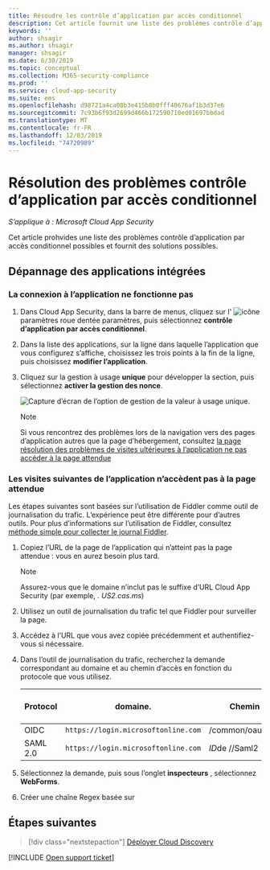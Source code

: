 ```yaml
---
title: Résoudre les contrôle d’application par accès conditionnel
description: Cet article fournit une liste des problèmes contrôle d’application par accès conditionnel possibles et fournit des solutions possibles.
keywords: ''
author: shsagir
ms.author: shsagir
manager: shsagir
ms.date: 6/30/2019
ms.topic: conceptual
ms.collection: M365-security-compliance
ms.prod: ''
ms.service: cloud-app-security
ms.suite: ems
ms.openlocfilehash: d98721a4ca08b3e415b8b0fff40676af1b3d37e6
ms.sourcegitcommit: 7c93b6f93d2699d466b172590710ed01697bbdad
ms.translationtype: MT
ms.contentlocale: fr-FR
ms.lasthandoff: 12/03/2019
ms.locfileid: "74720989"
---
```

# <a name="troubleshooting-conditional-access-app-control"></a>Résolution des problèmes contrôle d’application par accès conditionnel

*S’applique à : Microsoft Cloud App Security*

Cet article prohvides une liste des problèmes contrôle d’application par accès conditionnel possibles et fournit des solutions possibles.

## <a name="troubleshooting-onboarded-apps"></a>Dépannage des applications intégrées

### <a name="the-sign-in-to-the-app-is-not-working"></a>La connexion à l’application ne fonctionne pas

1. Dans Cloud App Security, dans la barre de menus, cliquez sur l' ![icône](media/settings-icon.png "icône des paramètres") paramètres roue dentée paramètres, puis sélectionnez **contrôle d’application par accès conditionnel**.
1. Dans la liste des applications, sur la ligne dans laquelle l’application que vous configurez s’affiche, choisissez les trois points à la fin de la ligne, puis choisissez **modifier l’application**.
1. Cliquez sur la gestion à usage **unique** pour développer la section, puis sélectionnez **activer la gestion des nonce**.

    ![Capture d’écran de l’option de gestion de la valeur à usage unique.](media/troubleshooing-nonce-handling.png)

    > [!NOTE]
    > Si vous rencontrez des problèmes lors de la navigation vers des pages d’application autres que la page d’hébergement, consultez [la page résolution des problèmes de visites ultérieures à l’application ne pas accéder à la page attendue](#unexpected-page)

### Les visites suivantes de l’application n’accèdent pas à la page attendue<a name="unexpected-page"></a>

Les étapes suivantes sont basées sur l’utilisation de Fiddler comme outil de journalisation du trafic. L’expérience peut être différente pour d’autres outils. Pour plus d’informations sur l’utilisation de Fiddler, consultez [méthode simple pour collecter le journal Fiddler](https://blogs.msdn.microsoft.com/maheshk/2016/05/03/easy-way-to-collect-fiddler-log-fiddlercap/).

1. Copiez l’URL de la page de l’application qui n’atteint pas la page attendue : vous en aurez besoin plus tard.

    > [!NOTE]
    > Assurez-vous que le domaine n’inclut pas le suffixe d’URL Cloud App Security (par exemple, *. US2.cas.ms*)

1. Utilisez un outil de journalisation du trafic tel que Fiddler pour surveiller la page.
1. Accédez à l’URL que vous avez copiée précédemment et authentifiez-vous si nécessaire.
1. Dans l’outil de journalisation du trafic, recherchez la demande correspondant au domaine et au chemin d’accès en fonction du protocole que vous utilisez.

    | Protocol | domaine. | Chemin d’accès | Nom du champ d’État |
    | --- | --- | --- | --- |
    | OIDC | `https://login.microsoftonline.com` | /common/oauth2/authorize | state |
    | SAML 2.0 | `https://login.microsoftonline.com` | *ID*de //Saml2 | RelayState |

1. Sélectionnez la demande, puis sous l’onglet **inspecteurs** , sélectionnez **WebForms**.
1. Créer une chaîne Regex basée sur 

## <a name="next-steps"></a>Étapes suivantes

> [!div class="nextstepaction"]
> [Déployer Cloud Discovery](set-up-cloud-discovery.md)

[!INCLUDE [Open support ticket](includes/support.md)]
